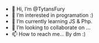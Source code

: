 - 👋 Hi, I’m @TytansFury
- 👀 I’m interested in programation :)
- 🌱 I’m currently learning JS & Php.
- 💞️ I’m looking to collaborate on ...
- 📫 How to reach me... By dm :)

<!---
TytansFury/TytansFury is a ✨ special ✨ repository because its `README.md` (this file) appears on your GitHub profile.
You can click the Preview link to take a look at your changes.
--->
